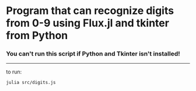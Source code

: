 # Program that can recognize digits from 0-9 using Flux.jl and tkinter from Python


### You can't run this script if Python and Tkinter isn't installed!
---

to run:
```bash
julia src/digits.js
```
